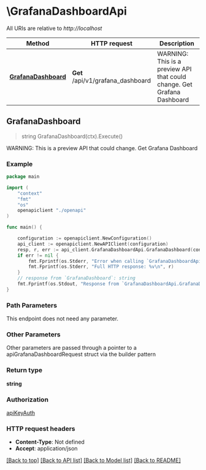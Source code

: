 # \GrafanaDashboardApi

All URIs are relative to *http://localhost*

Method | HTTP request | Description
------------- | ------------- | -------------
[**GrafanaDashboard**](GrafanaDashboardApi.md#GrafanaDashboard) | **Get** /api/v1/grafana_dashboard | WARNING: This is a preview API that could change. Get Grafana Dashboard



## GrafanaDashboard

> string GrafanaDashboard(ctx).Execute()

WARNING: This is a preview API that could change. Get Grafana Dashboard

### Example

```go
package main

import (
    "context"
    "fmt"
    "os"
    openapiclient "./openapi"
)

func main() {

    configuration := openapiclient.NewConfiguration()
    api_client := openapiclient.NewAPIClient(configuration)
    resp, r, err := api_client.GrafanaDashboardApi.GrafanaDashboard(context.Background()).Execute()
    if err != nil {
        fmt.Fprintf(os.Stderr, "Error when calling `GrafanaDashboardApi.GrafanaDashboard``: %v\n", err)
        fmt.Fprintf(os.Stderr, "Full HTTP response: %v\n", r)
    }
    // response from `GrafanaDashboard`: string
    fmt.Fprintf(os.Stdout, "Response from `GrafanaDashboardApi.GrafanaDashboard`: %v\n", resp)
}
```

### Path Parameters

This endpoint does not need any parameter.

### Other Parameters

Other parameters are passed through a pointer to a apiGrafanaDashboardRequest struct via the builder pattern


### Return type

**string**

### Authorization

[apiKeyAuth](../README.md#apiKeyAuth)

### HTTP request headers

- **Content-Type**: Not defined
- **Accept**: application/json

[[Back to top]](#) [[Back to API list]](../README.md#documentation-for-api-endpoints)
[[Back to Model list]](../README.md#documentation-for-models)
[[Back to README]](../README.md)

